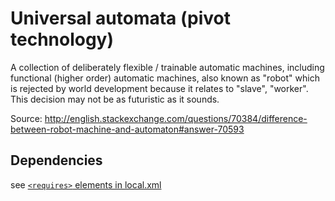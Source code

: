 Universal automata (pivot technology)
===


A collection of deliberately flexible / trainable automatic machines, including functional (higher order) automatic machines, also known as "robot" which is rejected by world development because it relates to "slave", "worker". This decision may not be as futuristic as it sounds.

Source:
http://english.stackexchange.com/questions/70384/difference-between-robot-machine-and-automaton#answer-70593



Dependencies
---
see [`<requires>` elements in local.xml](local.xml)


